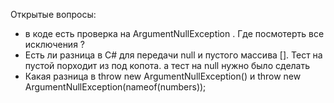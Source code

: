 Открытые вопросы:
- в коде есть проверка на ArgumentNullException . Где посмотерть все исключения ?
- Есть ли разница в С# для передачи null и пустого массива []. Тест на пустой порходит из под копота. а тест на null нужно было сделать
- Какая разница в throw new ArgumentNullException() и throw new ArgumentNullException(nameof(numbers));